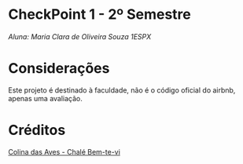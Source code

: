 # CheckPoint 1 - 2º Semestre

###### Aluna: Maria Clara de Oliveira Souza 1ESPX

# Considerações

Este projeto é destinado à faculdade, não é o código oficial do airbnb, apenas uma avaliação.

# Créditos

[Colina das Aves - Chalé Bem-te-vi](https://www.airbnb.com.br/rooms/50357172?adults=2&category_tag=Tag%3A5348&enable_m3_private_room=true&photo_id=1585640791&search_mode=flex_destinations_search&check_in=2024-09-02&check_out=2024-09-07&source_impression_id=p3_1724345027_P36wpzv3IsbxPUkh&previous_page_section_name=1000&guests=2)